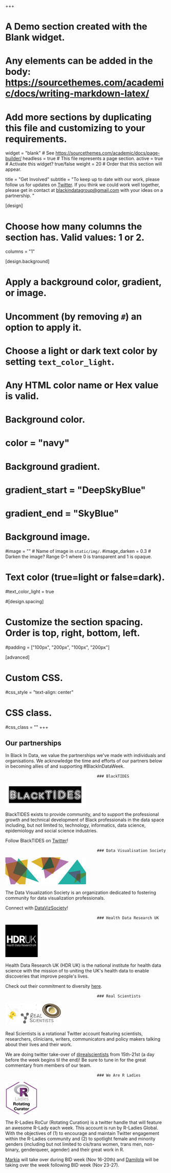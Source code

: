 +++
# A Demo section created with the Blank widget.
# Any elements can be added in the body: https://sourcethemes.com/academic/docs/writing-markdown-latex/
# Add more sections by duplicating this file and customizing to your requirements.

widget = "blank"  # See https://sourcethemes.com/academic/docs/page-builder/
headless = true  # This file represents a page section.
active = true # Activate this widget? true/false
weight = 20  # Order that this section will appear.

title = "Get Involved"
subtitle = "To keep up to date with our work, please follow us for updates on [Twitter](https://twitter.com/blkindata). If you think we could work well together, please get in contact at blackindatagroup@gmail.com with your ideas on a partnership. "

[design]
  # Choose how many columns the section has. Valid values: 1 or 2.
  columns = "1"

[design.background]
  # Apply a background color, gradient, or image.
  #   Uncomment (by removing `#`) an option to apply it.
  #   Choose a light or dark text color by setting `text_color_light`.
  #   Any HTML color name or Hex value is valid.

  # Background color.
  # color = "navy"
  
  # Background gradient.
  # gradient_start = "DeepSkyBlue"
  # gradient_end = "SkyBlue"
  
  # Background image.
  #image = ""  # Name of image in `static/img/`.
  #image_darken = 0.3  # Darken the image? Range 0-1 where 0 is transparent and 1 is opaque.

  # Text color (true=light or false=dark).
  #text_color_light = true

#[design.spacing]
  # Customize the section spacing. Order is top, right, bottom, left.
  #padding = ["100px", "200px", "100px", "200px"]

[advanced]
 # Custom CSS. 
   #css_style = "text-align: center"
 
 # CSS class.
 #css_class = ""
+++

## Our partnerships

In Black In Data, we value the partnerships we've made with individuals and organisations. We acknowledge the time and efforts of our partners below in becoming allies of and supporting #BlackInDataWeek. 


                                            ### BlackTIDES

<img src="blacktides-header.jpg" class="center-block" alt="photo of words BlackTIDES" style="width:50%;">

BlackTIDES exists to provide community, and to support the professional growth and technical development of Black professionals in the data space including, but not limited to, technology, informatics, data science, epidemiology and social science industries.

Follow BlackTIDES on [Twitter](https://twitter.com/BlackTIDES1)!



                                            ### Data Visualisation Society
                                            
<img src="datavizsociety-header.jpg" class="center-block" alt="photo of words triangle shapes" style="width:50%;">

The Data Visualization Society is an organization dedicated to fostering community for data visualization professionals. 

Connect with [DataVizSociety](https://www.datavisualizationsociety.com/)!


                                            ### Health Data Research UK

 <img src="hdruk-logo.jpg" class="center-block" alt="photo of words HDRUK" style="width:20%;">

 Health Data Research UK (HDR UK) is the national institute for health data science with the mission of to uniting the UK's health data to enable discoveries that improve people's lives.

Check out their commitment to diversity [here](https://www.hdruk.ac.uk/diversity-and-inclusion-policy/).


                                            ### Real Scientists
<img src="realscientists-logo.png" class="center-block" alt="photo of words HDRUK" style="width:35%;">

Real Scientists is a rotational Twitter account featuring scientists, researchers, clinicians, writers, communicators and policy makers talking about their lives and their work.

We are doing twitter take-over of [@realscientists](https://twitter.com/realscientists) from 15th-21st (a day before the week begins til the end)! Be sure to tune in for the great commentary from members of our team. 


                                            ### We Are R Ladies

<img src="werladies-logo.jpg" class="center-block" alt="photo of words HDRUK" style="width:20%;">

The R-Ladies RoCur (Rotating Curation) is a twitter handle that will feature an awesome R-Lady each week. This account is run by R-Ladies Global. With the objectives of (1) to encourage and maintain Twitter engagement within the R-Ladies community and (2) to spotlight female and minority genders (including but not limited to cis/trans women, trans men, non-binary, genderqueer, agender) and their great work in R.

[Markia](https://twitter.com/MarkiaASmith) will take over during BID week (Nov 16-20th)  and [Damilola](https://twitter.com/thedamialex) will be taking over the week following BID week (Nov 23-27).

